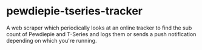 # pewdiepie-tseries-tracker
A web scraper which periodically looks at an online tracker to find the sub count of Pewdiepie and T-Series and logs them or sends a push notification depending on which you're running.
